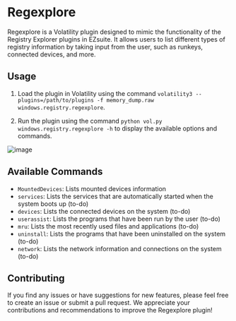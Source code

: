 # Regexplore

Regexplore is a Volatility plugin designed to mimic the functionality of the Registry Explorer plugins in EZsuite. It allows users to list different types of registry information by taking input from the user, such as runkeys, connected devices, and more.

## Usage

1. Load the plugin in Volatility using the command `volatility3 --plugins=/path/to/plugins -f memory_dump.raw windows.registry.regexplore`. 

2. Run the plugin using the command `python vol.py windows.registry.regexplore -h` to display the available options and commands.

![image](https://user-images.githubusercontent.com/51376376/226187226-374b9d53-026e-43d6-8b87-e7cce2170779.png)

## Available Commands

- `MountedDevices`: Lists mounted devices information
- `services`: Lists the services that are automatically started when the system boots up (to-do)
- `devices`: Lists the connected devices on the system (to-do)
- `userassist`: Lists the programs that have been run by the user (to-do)
- `mru`: Lists the most recently used files and applications (to-do)
- `uninstall`: Lists the programs that have been uninstalled on the system (to-do)
- `network`: Lists the network information and connections on the system (to-do)

## Contributing

If you find any issues or have suggestions for new features, please feel free to create an issue or submit a pull request. We appreciate your contributions and recommendations to improve the Regexplore plugin!
